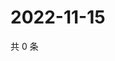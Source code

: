 # 2022-11-15

共 0 条

<!-- BEGIN WEIBO -->
<!-- 最后更新时间 Tue Nov 15 2022 09:22:01 GMT+0800 (China Standard Time) -->

<!-- END WEIBO -->
